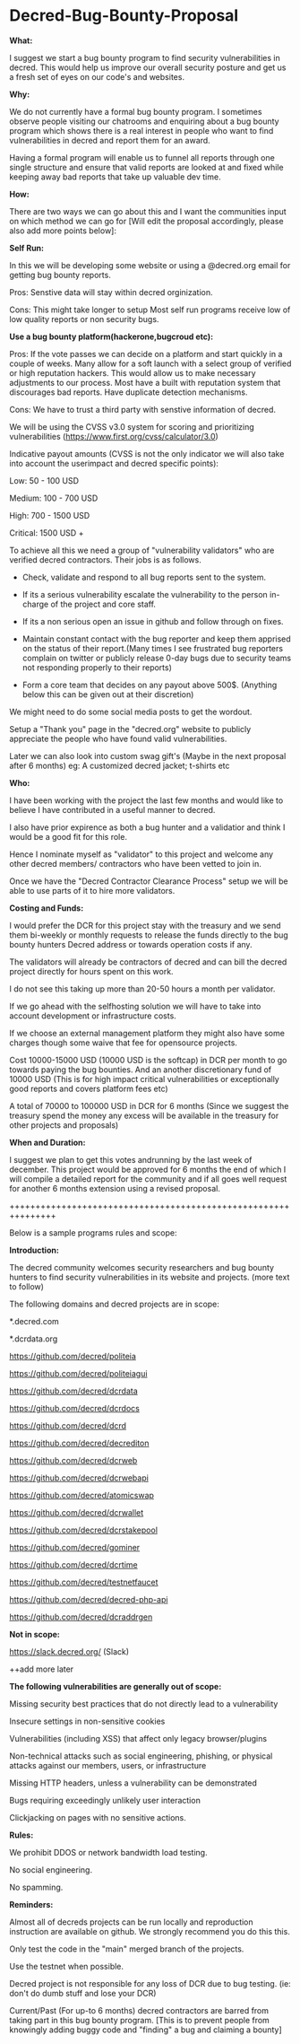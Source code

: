 # Decred-Bug-Bounty-Proposal

**What:**

I suggest we start a bug bounty program to find security vulnerabilities in decred. This would help us improve our overall security posture and get us a fresh set of eyes on our code's and websites.


**Why:**

We do not currently have a formal bug bounty program. I sometimes observe people visiting our chatrooms and enquiring about a bug bounty program which shows there is a real interest in people who want to find vulnerabilities in decred and report them for an award.


Having a formal program will enable us to funnel all reports through one single structure and ensure that valid reports are looked at and fixed  while keeping away bad reports that take up valuable dev time.

**How:**

There are two ways we can go about this and I want the communities input on which method we can go for [Will edit the proposal accordingly, please also add more points below]:



**Self Run:**

In this we will be developing some website or using a @decred.org email for getting bug bounty reports. 

  Pros: 
  Senstive data will stay within decred orginization.


  Cons:
  This might take longer to setup
  Most self run programs receive low of  low quality reports or non security bugs.



**Use a bug bounty platform(hackerone,bugcroud etc):**

  Pros:
  If the vote passes we can decide on a platform and start quickly in a couple of weeks.
  Many allow for a soft launch with a select group of verified or high reputation hackers. This would allow us to make necessary adjustments to our process.
  Most have a built with reputation system that discourages bad reports.
  Have duplicate detection mechanisms.


  Cons:
  We have to trust a third party with senstive information of decred.



We will be using the CVSS v3.0 system for scoring and prioritizing vulnerabilities (https://www.first.org/cvss/calculator/3.0)

Indicative payout amounts (CVSS is not the only indicator we will also take into account the userimpact and decred specific points):

Low: 50 - 100 USD

Medium: 100 - 700 USD

High: 700 - 1500 USD

Critical: 1500 USD +




To achieve all this we need a group of "vulnerability validators" who are verified decred contractors. Their jobs is as follows.

  - Check, validate and respond to all bug reports sent to the system.
  
  - If its a serious vulnerability escalate the vulnerability to the person in-charge of the project and core staff.
  
  - If its a non serious open an issue in github and follow through on fixes.
  
  - Maintain constant contact with the bug reporter and keep them apprised on the status of their report.(Many times I see frustrated bug reporters complain on twitter or publicly release 0-day bugs due to security teams not responding properly to their reports) 
  
  - Form a core team that decides on any payout above 500$. (Anything below this can be given out at their discretion)
  

We might need to do some social media posts to get the wordout.

Setup a "Thank you" page in the "decred.org" website to publicly appreciate the people who have found valid vulnerabilities.

Later we can also look into custom swag gift's (Maybe in the next proposal after 6 months) eg: A customized decred jacket; t-shirts etc

**Who:**

I have been working with the project the last few months and would like to believe I have contributed in a useful manner to decred.

I also have prior expirence as both a bug hunter and a validatior and think I would be a good fit for this role.

Hence I nominate myself as "validator" to this project and welcome any other decred members/ contractors who have been vetted to join in. 

Once we have the "Decred Contractor Clearance Process" setup we will be able to use parts of it to hire more validators.


**Costing and Funds:**

I would prefer the DCR for this project stay with the treasury and we send them bi-weekly or monthly requests to release the funds directly to the bug bounty hunters Decred address or towards operation costs if any. 

The validators  will already be contractors of decred and can bill the decred project directly for hours spent on this work.

I do not see this taking up more than 20-50 hours a month per validator. 

If we go ahead with the selfhosting solution we will have to take into account development or infrastructure costs. 

If we choose an external management platform they might also have some charges though some waive that fee for opensource projects.

Cost 10000-15000 USD (10000 USD is the softcap) in DCR per month to go towards paying the bug bounties. And an another discretionary fund of 10000 USD (This is for high impact critical vulnerabilities or exceptionally good reports and covers platform fees etc)


A total of 70000 to 100000 USD in DCR for 6 months (Since we suggest the treasury spend the money any excess will be available in the treasury for other projects and proposals)

**When and Duration:**

I suggest we plan to get this votes andrunning by the last week of december. This project would be approved for 6 months the end of which I will compile a detailed report for the community and if all goes well request for another 6 months extension using a revised proposal. 

+++++++++++++++++++++++++++++++++++++++++++++++++++++++++++++++

Below is a sample programs rules and scope:

**Introduction:**


The decred community welcomes security researchers and bug bounty hunters to find security vulnerabilities in its website and projects. (more text to follow)

The following domains and decred projects are in scope:

*.decred.com

*.dcrdata.org

https://github.com/decred/politeia

https://github.com/decred/politeiagui

https://github.com/decred/dcrdata

https://github.com/decred/dcrdocs

https://github.com/decred/dcrd

https://github.com/decred/decrediton

https://github.com/decred/dcrweb

https://github.com/decred/dcrwebapi

https://github.com/decred/atomicswap

https://github.com/decred/dcrwallet

https://github.com/decred/dcrstakepool

https://github.com/decred/gominer

https://github.com/decred/dcrtime

https://github.com/decred/testnetfaucet

https://github.com/decred/decred-php-api

https://github.com/decred/dcraddrgen


**Not in scope:**

https://slack.decred.org/ (Slack)

++add more later

**The following vulnerabilities are generally out of scope:**

Missing security best practices that do not directly lead to a vulnerability

Insecure settings in non-sensitive cookies

Vulnerabilities (including XSS) that affect only legacy browser/plugins

Non-technical attacks such as social engineering, phishing, or physical attacks against our members, users, or infrastructure

Missing HTTP headers, unless a vulnerability can be demonstrated

Bugs requiring exceedingly unlikely user interaction

Clickjacking on pages with no sensitive actions.

**Rules:**

We prohibit DDOS or network bandwidth load testing.

No social engineering.

No spamming.


**Reminders:**

Almost all of decreds projects can be run locally and reproduction instruction are available on github. We strongly recommend you do this this.

Only test the code in the "main" merged branch of the projects.

Use the testnet when possible.

Decred project is not responsible for any loss of DCR due to bug testing. (ie: don't do dumb stuff and lose your DCR)

Current/Past (For up-to 6 months) decred contractors are barred from taking part in this bug bounty program. [This is to prevent people from knowingly adding buggy code and "finding" a bug and claiming a bounty]
